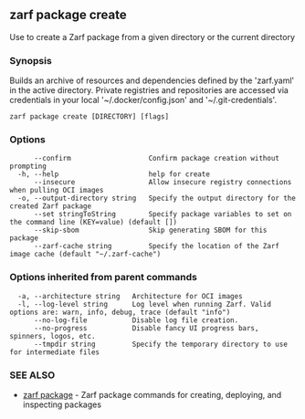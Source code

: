 ## zarf package create

Use to create a Zarf package from a given directory or the current directory

### Synopsis

Builds an archive of resources and dependencies defined by the 'zarf.yaml' in the active directory.
Private registries and repositories are accessed via credentials in your local '~/.docker/config.json' and '~/.git-credentials'.


```
zarf package create [DIRECTORY] [flags]
```

### Options

```
      --confirm                   Confirm package creation without prompting
  -h, --help                      help for create
      --insecure                  Allow insecure registry connections when pulling OCI images
  -o, --output-directory string   Specify the output directory for the created Zarf package
      --set stringToString        Specify package variables to set on the command line (KEY=value) (default [])
      --skip-sbom                 Skip generating SBOM for this package
      --zarf-cache string         Specify the location of the Zarf image cache (default "~/.zarf-cache")
```

### Options inherited from parent commands

```
  -a, --architecture string   Architecture for OCI images
  -l, --log-level string      Log level when running Zarf. Valid options are: warn, info, debug, trace (default "info")
      --no-log-file           Disable log file creation.
      --no-progress           Disable fancy UI progress bars, spinners, logos, etc.
      --tmpdir string         Specify the temporary directory to use for intermediate files
```

### SEE ALSO

* [zarf package](zarf_package.md)	 - Zarf package commands for creating, deploying, and inspecting packages

